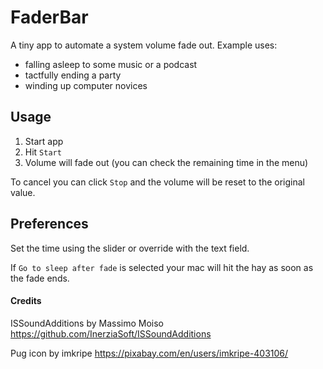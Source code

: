 # FaderBar

A tiny app to automate a system volume fade out. Example uses:

- falling asleep to some music or a podcast
- tactfully ending a party
- winding up computer novices

## Usage

1. Start app
2. Hit `Start`
3. Volume will fade out (you can check the remaining time in the menu)

To cancel you can click `Stop` and the volume will be reset to the original value.

## Preferences

Set the time using the slider or override with the text field.

If `Go to sleep after fade` is selected your mac will hit the hay as soon as the fade ends.

#### Credits

ISSoundAdditions by Massimo Moiso https://github.com/InerziaSoft/ISSoundAdditions

Pug icon by imkripe https://pixabay.com/en/users/imkripe-403106/